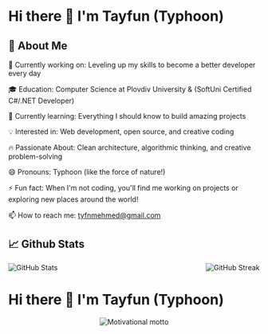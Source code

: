 # Hi there 👋  I'm Tayfun (Typhoon)


## 🚀 About Me

🔭 Currently working on: Leveling up my skills to become a better developer every day

🎓 Education: Computer Science at Plovdiv University & (SoftUni Certified C#/.NET Developer)

🌱 Currently learning: Everything I should know to build amazing projects

💡 Interested in: Web development, open source, and creative coding

🔥 Passionate About: Clean architecture, algorithmic thinking, and creative problem-solving

😄 Pronouns: Typhoon (like the force of nature!)

⚡ Fun fact: When I'm not coding, you'll find me working on projects or exploring new places around the world!

📫 How to reach me: tyfnmehmed@gmail.com



## 📈 Github Stats

![GitHub Stats](https://github-readme-stats.vercel.app/api/top-langs/?username=TmcSharp&layout=compact&theme=radical&hide_border=true") <img align="right" src="https://streak-stats.demolab.com/?user=TmcSharp&theme=radical&hide_border=true" alt="GitHub Streak" />




# Hi there 👋 I'm Tayfun (Typhoon)

<div align="center">
  <img src="https://readme-typing-svg.demolab.com?font=Fira+Code&weight=600&size=26&duration=4000&pause=1000&color=FF6B6B&center=true&vCenter=true&width=460&lines=💪+Fall+3+times+Stand+4+times;🎯+Relentless+problem+solver;🚀+Turning+setbacks+into+code" alt="Motivational motto" />
</div>
